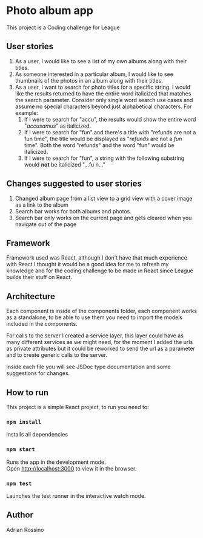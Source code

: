 # Photo album app

This project is a Coding challenge for League

## User stories

1. As a user, I would like to see a list of my own albums along with their titles.
2. As someone interested in a particular album, I would like to see thumbnails of the photos in an album along with their titles.
3. As a user, I want to search for photo titles for a specific string. I would like the results returned to have the entire word italicized that matches the search parameter. Consider only single word search use cases and assume no special characters beyond just alphabetical characters. For example:
   1. If I were to search for "accu", the results would show the entire word "*accusamus*" as italicized.
   2. If I were to search for "fun" and there's a title with "refunds are not a fun time", the title would be displayed as "*refunds* are not a *fun* time". Both the word "refunds" and the word "fun" would be italicized. 
   3. If I were to search for "fun", a string with the following substring would **not** be italicized "...fu n..."

## Changes suggested to user stories

1. Changed album page from a list view to a grid view with a cover image as a link to the album
2. Search bar works for both albums and photos.
3. Search bar only works on the current page and gets cleared when you navigate out of the page

## Framework

Framework used was React, although I don't have that much experience with React I thought it would be a good idea for me to refresh my knowledge and for the coding challenge to be made in React since League builds their stuff on React.

## Architecture

Each component is inside of the components folder, each component works as a standalone, to be able to use them you need to import the models included in the components.

For calls to the server I created a service layer, this layer could have as many different services as we might need, for the moment I added the urls as private attributes but it could be reworked to send the url as a parameter and to create generic calls to the server. 

Inside each file you will see JSDoc type documentation and some suggestions for changes.

## How to run

This project is a simple React project, to run you need to:

### `npm install`

Installs all dependencies

### `npm start`

Runs the app in the development mode.\
Open [http://localhost:3000](http://localhost:3000) to view it in the browser.

### `npm test`

Launches the test runner in the interactive watch mode.

## Author

Adrian Rossino
